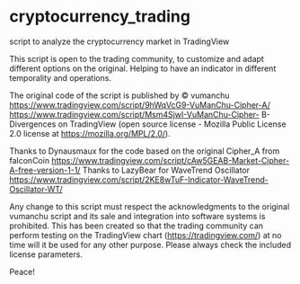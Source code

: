 # cryptocurrency_trading
script to analyze the cryptocurrency market in TradingView

This script is open to the trading community, to customize and adapt different options on the original. Helping to have an indicator in different temporality and operations.

The original code of the script is published by © vumanchu 
https://www.tradingview.com/script/9hWqVcG9-VuManChu-Cipher-A/
https://www.tradingview.com/script/Msm4SjwI-VuManChu-Cipher- B-Divergences
on TradingView (open source license - Mozilla Public License 2.0 license at https://mozilla.org/MPL/2.0/).

Thanks to Dynausmaux for the code based on the original Cipher_A from falconCoin https://www.tradingview.com/script/cAw5GEAB-Market-Cipher-A-free-version-1-1/ Thanks to LazyBear for WaveTrend Oscillator https://www.tradingview.com/script/2KE8wTuF-Indicator-WaveTrend-Oscillator-WT/

Any change to this script must respect the acknowledgments to the original vumanchu script and its sale and integration into software systems is prohibited. This has been created so that the trading community can perform testing on the TradingView chart (https://tradingview.com/) at no time will it be used for any other purpose. Please always check the included license parameters.

Peace!
